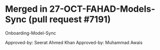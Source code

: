 # Merged in 27-OCT-FAHAD-Models-Sync (pull request #7191)

Onboarding-Model-Sync

Approved-by: Seerat Ahmed Khan
Approved-by: Muhammad Awais

